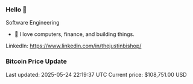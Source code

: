 ### Hello 🤙  

Software Engineering

- 🔭 I love computers, finance, and building things.
  
LinkedIn: https://www.linkedin.com/in/thejustinbishop/  





















































































































































































































































































































































































































### Bitcoin Price Update
Last updated: 2025-05-24 22:19:37 UTC
Current price: $108,751.00 USD
